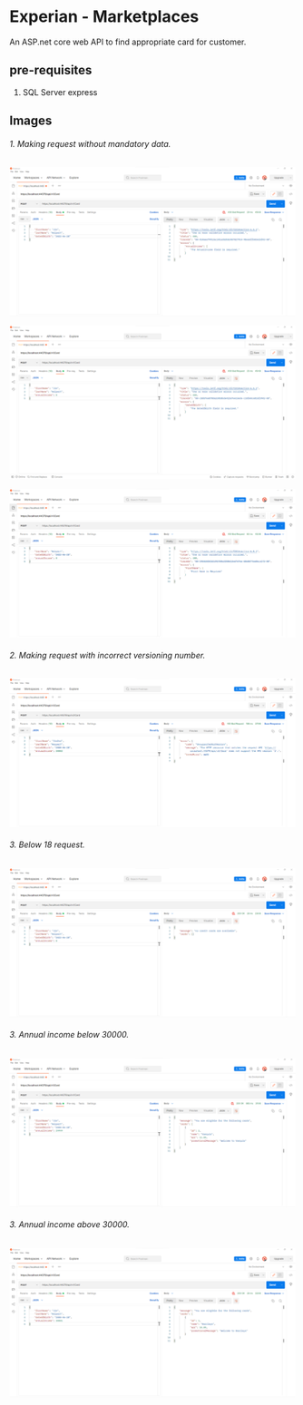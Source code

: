 # Experian - Marketplaces

An ASP.net core web API to find appropriate card for customer.

## pre-requisites
1. SQL Server express

## Images 

###### 1. Making request without mandatory data.
![Annual income Missing](Images/Snip1.png)

![Date of Birth Missing](Images/Snip2.png)

![Annual income Missing](Images/Snip3.png)

###### 2. Making request with incorrect versioning number.
![Incorrect API version](Images/Snip11.png)

###### 3. Below 18 request.
![Below 18 request](Images/Snip4.png)

###### 3. Annual income below 30000.
![Incorrect API version](Images/Snip5.png)

###### 3. Annual income above 30000.
![Incorrect API version](Images/Snip6.png)



